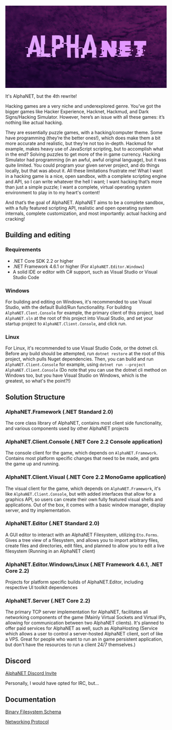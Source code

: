 <p align="center">
  <img width="512" height="256" src="https://github.com/Trigex/AlphaNET/blob/master/Assets/Images/Banners/alphanet_banner_512.png">
</p>

It's AlphaNET, but the 4th rewrite!

Hacking games are a very niche and underexplored genre. You’ve got the bigger games like Hacker Experience, Hacknet, Hackmud, and Dark Signs/Hacking Simulator. However, here’s an issue with all these games: it’s nothing like actual hacking.

They are essentially puzzle games, with a hacking/computer theme. Some have programming (they’re the better ones!), which does make them a bit more accurate and realistic, but they’re not too in-depth. Hackmud for example, makes heavy use of JavaScript scripting, but to accomplish what in the end? Solving puzzles to get more of the in game currency. Hacking Simulator had programming (in an awful, awful original language), but it was quite limited. You could program your given server project, and do things locally, but that was about it. All these limitations frustrate me! What I want in a hacking game is a nice, open sandbox, with a complete scripting engine and API, so I can write whatever the hell I want; I want hacking that’s more than just a simple puzzle; I want a complete, virtual operating system environment to play in to my heart's content!

And that’s the goal of AlphaNET. AlphaNET aims to be a complete sandbox, with a fully featured scripting API, realistic and open operating system internals, complete customization, and most importantly: actual hacking and cracking!

## Building and editing

### Requirements
* .NET Core SDK 2.2 or higher
* .NET Framework 4.6.1 or higher (For `AlphaNET.Editor.Windows`)
* A solid IDE or editor with C# support, such as Visual Studio or Visual Studio Code

### Windows

For building and editing on Windows, it's recommended to use Visual Studio, with the default Build/Run functionallity. For building `AlphaNET.Clent.Console` for example, the primary client of this project, load `AlphaNET.sln` at the root of this project into Visual Studio, and set your startup project to `AlphaNET.Client.Console`, and click run.

### Linux

For Linux, it's recommended to use Visual Studio Code, or the dotnet cli. Before any build should be attempted, run `dotnet restore` at the root of this project, which pulls Nuget dependencies. Then, you can build and run `AlphaNET.Client.Console` for example, using `dotnet run --project AlphaNET.Client.Console` (Do note that you can use the dotnet cli method on Windows too, but you have Visual Studio on Windows, which is the greatest, so what's the point?!)

## Solution Structure

### AlphaNET.Framework (.NET Standard 2.0)

The core class library of AlphaNET, contains most client side functionality, and various components used by other AlphaNET projects

### AlphaNET.Client.Console (.NET Core 2.2 Console application)

The console client for the game, which depends on `AlphaNET.Framework`. Contains most platform specific changes that need to be made, and gets the game up and running.

### AlphaNET.Client.Visual (.NET Core 2.2 MonoGame application)

The visual client for the game, which depends on `AlphaNET.Framework`, it's like `AlphaNET.Client.Console`, but with added interfaces that allow for a graphics API, so users can create their own fully featured visual shells and applications. Out of the box, it comes with a basic window manager, display server, and tty implementation.

### AlphaNET.Editor (.NET Standard 2.0)

A GUI editor to interact with an AlphaNET Filesystem, utilizing `Eto.Forms`. Gives a tree view of a filesystem, and allows you to import arbitrary files, create files and directories, edit files, and planned to allow you to edit a live filesystem (Running in an AlphaNET client)

### AlphaNET.Editor.Windows/Linux (.NET Framework 4.6.1, .NET Core 2.2)

Projects for platform specific builds of AlphaNET.Editor, including respective UI toolkit dependences

### AlphaNET.Server (.NET Core 2.2)

The primary TCP server implementation for AlphaNET, facilitates all networking components of the game (Mainly Virtual Sockets and Virtual IPs, allowing for communication between two AlphaNET clients). It's planned to offer paid services for AlphaNET as well, such as AlphaHosting (Service which allows a user to control a server-hosted AlphaNET client, sort of like a VPS. Great for people who want to run an in game persistent application, but don't have the resources to run a client 24/7 themselves.)

## Discord

[AlphaNET Discord Invite](https://discord.gg/FynHbZM)

Personally, I would have opted for IRC, but...

## Documentation

[Binary Filesystem Schema](Docs/FS_SCHEMA.md)

[Networking Protocol](Docs/NETWORKING.md)
